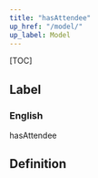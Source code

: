```yaml
---
title: "hasAttendee"
up_href: "/model/"
up_label: Model
---
```


[TOC]

## Label

### English
hasAttendee


## Definition
    


    
